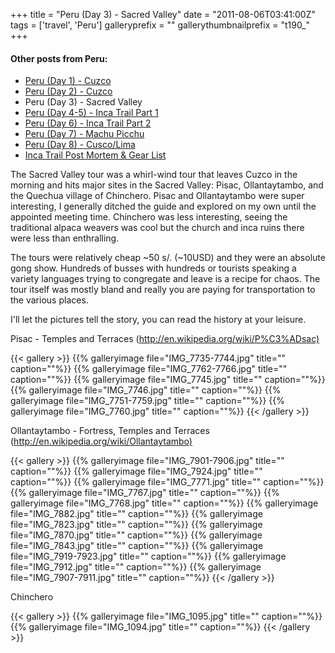 +++
title = "Peru (Day 3) - Sacred Valley"
date = "2011-08-06T03:41:00Z"
tags = ['travel', 'Peru']
galleryprefix = ""
gallerythumbnailprefix = "t190_"
+++

#### Other posts from Peru:

  * [Peru (Day 1) - Cuzco](http://www.vincentfilby.com/cuzco-day-1)
  * [Peru (Day 2) - Cuzco](http://www.vincentfilby.com/cuzco-day-2)
  * Peru (Day 3) - Sacred Valley
  * [Peru (Day 4-5) - Inca Trail Part 1](http://www.vincentfilby.com/peru-day-4-5-inca-trail-part-1)
  * [Peru (Day 6) - Inca Trail Part 2](http://www.vincentfilby.com/peru-day-6-inca-trail-part-2)
  * [Peru (Day 7) - Machu Picchu](http://www.vincentfilby.com/peru-day-7-machu-picchu)
  * [Peru (Day 8) - Cusco/Lima](http://www.vincentfilby.com/peru-day-8-cuzcolima)
  * [Inca Trail Post Mortem &amp; Gear List](http://www.vincentfilby.com/inca-trail-post-mortem-gear-list)

The Sacred Valley tour was a whirl-wind tour that leaves Cuzco in the morning
and hits major sites in the Sacred Valley: Pisac, Ollantaytambo, and the
Quechua village of Chinchero. Pisac and Ollantaytambo were super
interesting, I generally ditched the guide and explored on my own until the
appointed meeting time. Chinchero was less interesting, seeing the
traditional alpaca weavers was cool but the church and inca ruins there were
less than enthralling.

The tours were relatively cheap ~50 s/. (~10USD) and they were an absolute
gong show. Hundreds of busses with hundreds or tourists speaking a variety
languages trying to congregate and leave is a recipe for chaos. The tour
itself was mostly bland and really you are paying for transportation to the
various places.

I'll let the pictures tell the story, you can read the history at your
leisure.

Pisac - Temples and Terraces (<http://en.wikipedia.org/wiki/P%C3%ADsac)>

{{< gallery >}} {{% galleryimage file="IMG_7735-7744.jpg" title=""
caption=""%}} {{% galleryimage file="IMG_7762-7766.jpg" title="" caption=""%}}
{{% galleryimage file="IMG_7745.jpg" title="" caption=""%}} {{% galleryimage
file="IMG_7746.jpg" title="" caption=""%}} {{% galleryimage
file="IMG_7751-7759.jpg" title="" caption=""%}} {{% galleryimage
file="IMG_7760.jpg" title="" caption=""%}} {{< /gallery >}}



Ollantaytambo - Fortress, Temples and Terraces
(<http://en.wikipedia.org/wiki/Ollantaytambo)>

{{< gallery >}} {{% galleryimage file="IMG_7901-7906.jpg" title=""
caption=""%}} {{% galleryimage file="IMG_7924.jpg" title="" caption=""%}} {{%
galleryimage file="IMG_7771.jpg" title="" caption=""%}} {{% galleryimage
file="IMG_7767.jpg" title="" caption=""%}} {{% galleryimage
file="IMG_7768.jpg" title="" caption=""%}} {{% galleryimage
file="IMG_7882.jpg" title="" caption=""%}} {{% galleryimage
file="IMG_7823.jpg" title="" caption=""%}} {{% galleryimage
file="IMG_7870.jpg" title="" caption=""%}} {{% galleryimage
file="IMG_7843.jpg" title="" caption=""%}} {{% galleryimage
file="IMG_7919-7923.jpg" title="" caption=""%}} {{% galleryimage
file="IMG_7912.jpg" title="" caption=""%}} {{% galleryimage
file="IMG_7907-7911.jpg" title="" caption=""%}} {{< /gallery >}}



Chinchero

{{< gallery >}} {{% galleryimage file="IMG_1095.jpg" title=""
caption=""%}} {{% galleryimage file="IMG_1094.jpg" title="" caption=""%}}
{{< /gallery >}}

